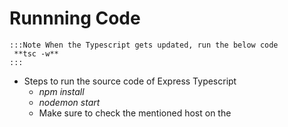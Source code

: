 # Runnning Code

    :::Note When the Typescript gets updated, run the below code
     **tsc -w**
    :::
- Steps to run the source code of Express Typescript
  - *npm install*
  - *nodemon start*
  - Make sure to check the mentioned host on the
